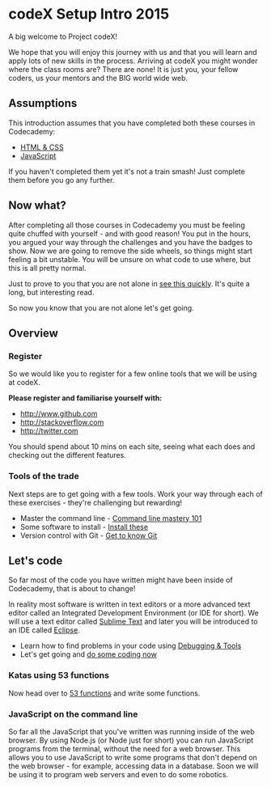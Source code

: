 # codeX Setup Intro 2015

A big welcome to Project codeX! 

We hope that you will enjoy this journey with us and that you will learn and apply lots of new skills in the process. Arriving at codeX you might wonder where the class rooms are? There are none! It is just you, your fellow coders, us your mentors and the BIG world wide web.

## Assumptions

This introduction assumes that you have completed both these courses in Codecademy:
 * [HTML & CSS](http://www.codecademy.com/en/tracks/web)
 * [JavaScript](http://www.codecademy.com/en/tracks/javascript)

If you haven't completed them yet it's not a train smash! Just complete them before you go any further.

## Now what?

After completing all those courses in Codecademy you must be feeling quite chuffed with yourself - and with good reason! You put in the hours, you argued your way through the challenges and you have the badges to show. Now we are going to remove the side wheels, so things might start feeling a bit unstable. You will be unsure on what code to use where, but this is all pretty normal. 

Just to prove to you that you are not alone in [see this quickly](http://www.vikingcodeschool.com/posts/why-learning-to-code-is-so-damn-hard). It's quite a long, but interesting read.

So now you know that you are not alone let's get going.

## Overview

### Register

So we would like you to register for a few online tools that we will be using at codeX. 

**Please register and familiarise yourself with:**
* http://www.github.com
* http://stackoverflow.com
* http://twitter.com

You should spend about 10 mins on each site, seeing what each does and checking out the different features.

### Tools of the trade
Next steps are to get going with a few tools.
Work your way through each of these exercises - they're challenging but rewarding!

* Master the command line - [Command line mastery 101](command_line.md)
* Some software to install - [Install these](software_to_install.md)
* Version control with Git - [Get to know Git](know_git.md)

## Let's code

So far most of the code you have written might have been inside of Codecademy, that is about to change! 

In reality most software is written in text editors or a more advanced text editor called an Integrated Development Environment (or IDE for short). We will use a text editor called [Sublime Text](http://www.sublimetext.com/) and later you will be introduced to an IDE called [Eclipse](https://eclipse.org/).

* Learn how to find problems in your code using [Debugging & Tools](debug_tools.md)
* Let's get going and [do some coding now](lets_code.md)

### Katas using 53 functions

Now head over to [53 functions](https://github.com/codex-academy/53functions/blob/master/README.md) and write some functions.



### JavaScript on the command line

So far all the JavaScript that you've written was running inside of the web browser.
By using Node.js (or Node just for short) you can run JavaScript programs from the terminal, without the need for a web browser. This allows you to use JavaScript to write some programs that don't depend on the web browser - for example, accessing data in a database. Soon we will be using it to program web servers and even to do some robotics.

